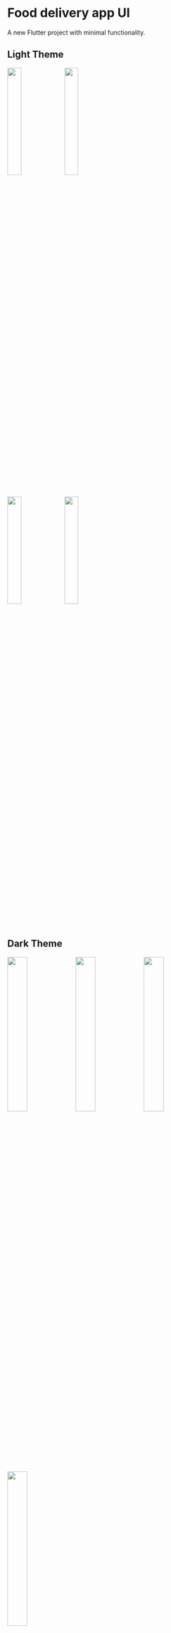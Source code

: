 # Food delivery app UI

A new Flutter project with minimal functionality.



## Light Theme



<span>
  <div>
    <img src="https://user-images.githubusercontent.com/70979306/149567698-92dfc584-b105-458a-8be0-886478057881.jpg" width="25%" height="25%">
    <img src="https://user-images.githubusercontent.com/70979306/149567768-e16802a5-67bf-4183-a109-3955f4052092.jpg" width="25%" height="25%">
    </div>
  <div>
  <img src="https://user-images.githubusercontent.com/70979306/149567751-45299b9e-4c68-417d-86b7-e57b0b209264.jpg" width="25%" height="25%">
  <img src="https://user-images.githubusercontent.com/70979306/149567784-2f58a6f2-b74e-442c-bc35-33f57b902bb2.jpg" width="25%" height="25%">
    </div>
  </span>


## Dark Theme



<span>
  <img src="https://user-images.githubusercontent.com/70979306/149567840-8fc8315a-266f-421f-a965-12e026e12010.jpg" width="30%" height="30%">
  <img src="https://user-images.githubusercontent.com/70979306/149567862-0ca991a1-9ed5-45f1-8ddf-859f72c1beaa.jpg" width="30%" height="30%">
  <img src="https://user-images.githubusercontent.com/70979306/149567851-142c7303-0686-4ab7-8287-c4e971e7744a.jpg" width="30%" height="30%">
  <img src="https://user-images.githubusercontent.com/70979306/149567873-df6635ed-90e7-4d6e-8191-b080f4ead556.jpg" width="30%" height="30%">
</span>
